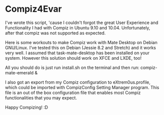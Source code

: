 # Compiz4Evar

I've wrote this script, 'cause I couldn't forgot the great User Experience and Functionality I had with Compiz in Ubuntu 9.10 and 10.04.
Unfortunately, after that compiz was not supported as expected.

Here is some workouts to make Compiz work with Mate Desktop on Debian GNU/Linux. I've tested this on Debian (Jessie 8.2 and Stretch) and it works very well. I assumed that task-mate-desktop has been installed on your system. However this solution should work on XFCE and LXDE, too!

All you should do is just run install.sh on the terminal and then run: compiz-mate-emerald &

I also got an export from my Compiz configuration to eXtrem0us.profile, which could be imported with CompizConfig Setting Manager program. This file is an out of the box configuration file that enables most Compiz functionalities that you may expect.

Happy Compizing! :D
